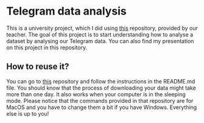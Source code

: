 # Telegram data analysis
This is a university project, which I did using [this](https://github.com/SanGreel/telegram-data-collection) repository, provided by our teacher. The goal of this project is to start understanding how to analyse a dataset by analysing our Telegram data. You can also find my presentation on this project in this repository.
## How to reuse it?
You can go to [this](https://github.com/SanGreel/telegram-data-collection) repository and follow the instructions in the README.md file. You should know that the process of downloading your data might take more than one day. It also works when your computer is in the sleeping mode. Please notice that the commands provided in that repository are for MacOS and you have to change them a bit if you have Windows. Everything else is up to you!
